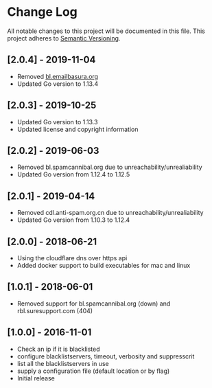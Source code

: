 # Change Log
All notable changes to this project will be documented in this file.
This project adheres to [Semantic Versioning](http://semver.org/).

## [2.0.4] - 2019-11-04
- Removed [bl.emailbasura.org](https://www.dnsbl.info/emailbasura-offline.php)
- Updated Go version to 1.13.4

## [2.0.3] - 2019-10-25
- Updated Go version to 1.13.3
- Updated license and copyright information

## [2.0.2] - 2019-06-03
- Removed bl.spamcannibal.org due to unreachability/unrealiability
- Updated Go version from 1.12.4 to 1.12.5

## [2.0.1] - 2019-04-14
- Removed cdl.anti-spam.org.cn due to unreachability/unrealiability
- Updated Go version from 1.10.3 to 1.12.4

## [2.0.0] - 2018-06-21
- Using the cloudflare dns over https api
- Added docker support to build executables for mac and linux

## [1.0.1] - 2018-06-01
- Removed support for bl.spamcannibal.org (down) and rbl.suresupport.com (404)

## [1.0.0] - 2016-11-01
- Check an ip if it is blacklisted
- configure blacklistservers, timeout, verbosity and suppresscrit
- list all the blacklistservers in use
- supply a configuration file (default location or by flag)
- Initial release